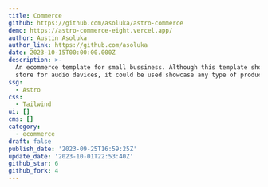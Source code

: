 ```yaml
---
title: Commerce
github: https://github.com/asoluka/astro-commerce
demo: https://astro-commerce-eight.vercel.app/
author: Austin Asoluka
author_link: https://github.com/asoluka
date: 2023-10-15T00:00:00.000Z
description: >-
  An ecommerce template for small bussiness. Although this template showcases a
  store for audio devices, it could be used showcase any type of product.
ssg:
  - Astro
css:
  - Tailwind
ui: []
cms: []
category:
  - ecommerce
draft: false
publish_date: '2023-09-25T16:59:25Z'
update_date: '2023-10-01T22:53:40Z'
github_star: 6
github_fork: 4
---
```

